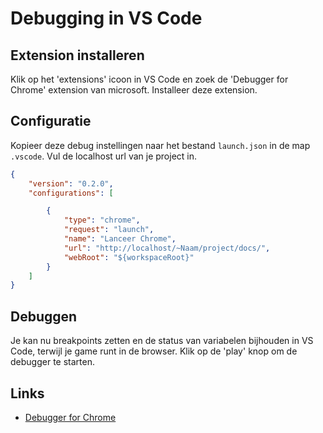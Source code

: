 # Debugging in VS Code

## Extension installeren

Klik op het 'extensions' icoon in VS Code en zoek de 'Debugger for Chrome' extension van microsoft. Installeer deze extension.

## Configuratie

Kopieer deze debug instellingen naar het bestand `launch.json` in de map `.vscode`. Vul de localhost url van je project in.

```json
{
    "version": "0.2.0",
    "configurations": [

        {
            "type": "chrome",
            "request": "launch",
            "name": "Lanceer Chrome",
            "url": "http://localhost/~Naam/project/docs/",
            "webRoot": "${workspaceRoot}"
        }
    ]
}
```

## Debuggen

Je kan nu breakpoints zetten en de status van variabelen bijhouden in VS Code, terwijl je game runt in de browser. Klik op de 'play' knop om de debugger te starten.

## Links

- [Debugger for Chrome](https://marketplace.visualstudio.com/items?itemName=msjsdiag.debugger-for-chrome)